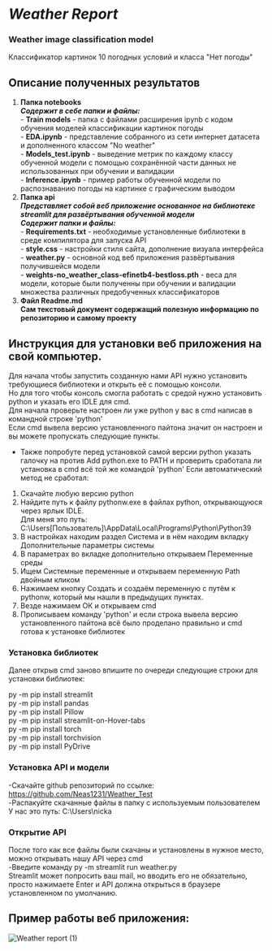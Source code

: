 # ___Weather Report___
### Weather image classification model
Классификатор картинок 10 погодных условий и класса "Нет погоды"
## Описание полученных результатов
1. __Папка notebooks__ <br />
___Содержит в себе папки и файлы:___ <br />
        - __Train models__ - папка с файлами расширения ipynb с кодом обучения моделей классификации картинок погоды <br />
        - __EDA.ipynb__ - представление собранного из сети интернет датасета и дополненного классом "No weather" <br />
        - __Models_test.ipynb__ - выведение метрик по каждому классу обученной модели с помощью сохранённой части данных не использованных при обучении и валидации <br />
        - __Inference.ipynb__ - пример работы обученной модели по распознаванию погоды на картинке с графическим выводом
2. __Папка api__ <br />
___Представляет собой веб приложение основанное на библиотеке streamlit для развёртывания обученной модели___ <br />
___Содержит папки и файлы:___ <br />
        - __Requirements.txt__ - необходимые установленные библиотеки в среде компилятора для запуска API <br />
        - __style.css__ - настройки стиля сайта, дополнение визуала интерфейса <br />
        - __weather.py__ - основной код веб приложения развёртывания получившейся модели <br />
        - __weights-no_weather_class-efinetb4-bestloss.pth__ - веса для модели, которые были полученны при обучении и валидации множества различных предобученных классификаторов <br />
3. __Файл Readme.md__ <br />
__Сам текстовый документ содержащий полезную информацию по репозиторию и самому проекту__
## Инструкция для установки веб приложения на свой компьютер.
Для начала чтобы запустить созданную нами API нужно установить требующиеся библиотеки и открыть её с помощью консоли. <br />
Но для того чтобы консоль смогла работать с средой нужно установить python и указать его IDLE для cmd. <br />
Для начала проверьте настроен ли уже python у вас в cmd написав в командной строке 'python' <br />
Если cmd вывела версию установленного пайтона значит он настроен и вы можете пропускать следующие пункты. <br />
- Также попробуте перед установкой самой версии python указать галочку на против Add python.exe to PATH и проверить сработала ли установка в cmd всё той же командой 'python'
Если автоматический метод не сработал: <br />
1. Скачайте любую версию python <br />
2. Найдите путь к файлу pythonw.exe в файлах python, открывающуюся через ярлык IDLE. <br />
Для меня это путь: C:\Users\[Пользователь]\AppData\Local\Programs\Python\Python39 <br />
3. В настройках находим раздел Система и в нём находим вкладку Дополнительные параметры системы <br />
4. В параметрах во вкладке дополнительно открываем Переменные среды <br />
5. Ищем Системные переменные и открываем переменную Path двойным кликом <br />
6. Нажимаем кнопку Создать и создаём переменную с путём к pythonw, который мы нашли в предыдущих пунктах. <br />
7. Везде нажимаем ОК и открываем cmd <br />
8. Прописываем команду 'python' и если строка вывела версию установленного пайтона всё было проделано правильно и cmd готова к установке библиотек

### Установка библиотек
Далее открыв cmd заново впишите по очереди следующие строки для установки библиотек: <br />

py -m pip install streamlit <br />
py -m pip install pandas <br />
py -m pip install Pillow <br />
py -m pip install streamlit-on-Hover-tabs <br />
py -m pip install torch <br />
py -m pip install torchvision <br />
py -m pip install PyDrive <br />

### Установка API и модели

-Скачайте github репозиторий по ссылке: https://github.com/Neas1231/Weather_Test <br />
-Распакуйте скачанные файлы в папку с используемым пользователем <br />
 У нас это путь: C:\Users\nicka <br />

### Открытие API

После того как все файлы были скачаны и установлены в нужное место, можно открывать нашу API через cmd <br />
-Введите команду py -m streamlit run weather.py <br />
Streamlit может попросить ваш mail, но вводить его не обязательно, просто нажимаете Enter и API должна открыться в браузере установленном по умолчанию.
## Пример работы веб приложения:
![Weather report (1)](https://user-images.githubusercontent.com/120177610/236161416-a881eec7-d87e-4b24-98e0-99e18eb04d52.gif)

